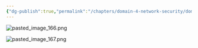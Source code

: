 ```yaml
---
{"dg-publish":true,"permalink":"/chapters/domain-4-network-security/domain-4-network-security/4-15-security-of-the-network/","noteIcon":""}
---
```



![pasted_image_166.png](/img/user/pasted_image_166.png)

![pasted_image_167.png](/img/user/pasted_image_167.png)